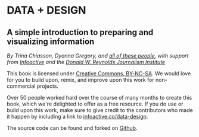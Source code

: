 <!--
Sections hidden for Gitbook publishing
	<section data-type="copyright-page">
Also, parameter replaced with text
	<h1>{{ title }}</h1>-->
<h1>DATA + DESIGN</h1>
  <h2>A simple introduction to preparing and visualizing information</h2>
	<p><em>By Trina Chiasson, Dyanna Gregory, and <a href="acknowledgments01.html" target="_blank">all of these people</a>, with support from <a href="https://infoactive.co/" target="_blank">Infoactive</a> and the <a href="http://www.rjionline.org/" target="_blank">Donald W. Reynolds Journalism Institute</a></em></p>

  <p>This book is licensed under <a href="https://creativecommons.org/licenses/by-nc-sa/4.0/" target="_blank">Creative Commons, BY-NC-SA</a>. We would love for you to build upon, remix, and improve upon this work for non-commercial projects.</p>

  <p>Over 50 people worked hard over the course of many months to create this book, which we're delighted to offer as a free resource. If you do use or build upon this work, make sure to give credit to the contributors who made it happen by including a link to <a href="https://infoactive.co/data-design" target="_blank">infoactive.co/data-design</a>.</p>

  <p>The source code can be found and forked on <a href="https://github.com/infoactive/data-design/" target="_blank">Github</a>.</p>

<!--</section>-->